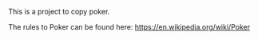 This is a project to copy poker.

The rules to Poker can be found here: https://en.wikipedia.org/wiki/Poker
